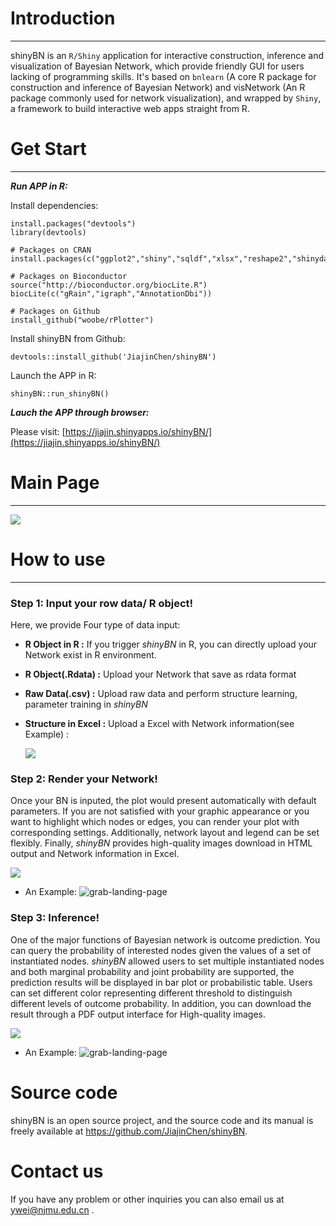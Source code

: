# Introduction
___
shinyBN is an `R/Shiny` application for interactive construction, inference and visualization of Bayesian Network, which provide friendly GUI for users lacking of programming skills. It's based on `bnlearn` (A core R package for construction and inference of Bayesian Network) and visNetwork  (An R package commonly used for network visualization), and wrapped by `Shiny`, a framework to build interactive web apps straight from R. 

# Get Start
___
***Run APP in R:***

Install dependencies:
```{r,eval = FALSE}
install.packages("devtools")
library(devtools)

# Packages on CRAN
install.packages(c("ggplot2","shiny","sqldf","xlsx","reshape2","shinydashboard","DT","bnlearn","ggsci","shinyjqui","shinydashboardPlus","visNetwork","knitr"))

# Packages on Bioconductor
source("http://bioconductor.org/biocLite.R")
biocLite(c("gRain","igraph","AnnotationDbi"))

# Packages on Github
install_github("woobe/rPlotter")
```

Install shinyBN from Github:
```{r,eval = FALSE}
devtools::install_github('JiajinChen/shinyBN')
```

Launch the APP in R:
```{r,eval = FALSE}
shinyBN::run_shinyBN()
```


***Lauch the APP through browser:***

Please visit: [https://jiajin.shinyapps.io/shinyBN/](https://jiajin.shinyapps.io/shinyBN/)

# Main Page
___

<img src="https://github.com/JiajinChen/shinyBN/blob/master/inst/images/Main%20Page.png?raw=true"/>


# How to use
___
### **Step 1: Input your row data/ R object!**

Here, we provide Four type of data input:
+ **R Object in R :** If you trigger *shinyBN* in R, you can directly upload your Network exist in R environment.
+ **R Object(.Rdata) :** Upload your Network that save as rdata format
+ **Raw Data(.csv) :** Upload raw data and perform structure learning, parameter training in *shinyBN*
+ **Structure in Excel :** Upload a Excel with Network information(see Example) :

  <img src="https://github.com/JiajinChen/shinyBN/blob/master/inst/images/Input.png?raw=true"/>
   
### **Step 2: Render your Network!**

Once your BN is inputed, the plot would present automatically with default parameters. If you are not satisfied with your graphic appearance or you want to highlight which nodes or edges, you can render your plot with corresponding settings. Additionally, network layout and legend can be set flexibly. Finally, *shinyBN* provides high-quality images download in HTML output and Network information in Excel.


  <img src="https://github.com/JiajinChen/shinyBN/blob/master/inst/images/Render.png?raw=true"/>
  
  + An Example:
  ![grab-landing-page](https://github.com/JiajinChen/shinyBN/blob/master/inst/GIF/Render1280.gif?v=9ad8eed7)
  
### **Step 3: Inference!**

One of the major functions of Bayesian network is outcome prediction. You can query the probability of interested nodes given the values of a set of instantiated nodes. *shinyBN* allowed users to set multiple instantiated nodes and both marginal probability and joint probability are supported, the prediction results will be displayed in bar plot or probabilistic table. Users can set different color representing different threshold to distinguish different levels of outcome probability. In addition, you can download the result through a PDF output interface for High-quality images.


  <img src="https://github.com/JiajinChen/shinyBN/blob/master/inst/images/Inference.png?raw=true"/>
  
  + An Example:
  ![grab-landing-page](https://github.com/JiajinChen/shinyBN/blob/master/inst/GIF/Inference1280.gif?v=9ad8eed7)

# Source code

shinyBN is an open source project, and the source code and its manual is freely available at https://github.com/JiajinChen/shinyBN.

# Contact us

If you have any problem or other inquiries you can also email us at ywei@njmu.edu.cn .
